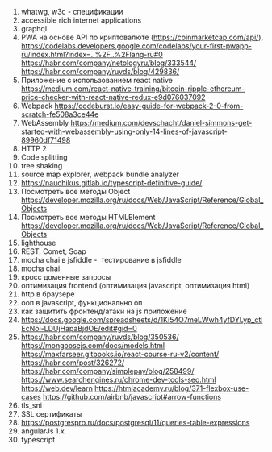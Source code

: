 1. whatwg, w3c - спецификации
2. accessible rich internet applications
3. graphql
4. PWA на основе API по криптовалюте (https://coinmarketcap.com/api/),  
    https://codelabs.developers.google.com/codelabs/your-first-pwapp-ru/index.html?index=..%2F..%2Flang-ru#0
    https://habr.com/company/netologyru/blog/333544/
    https://habr.com/company/ruvds/blog/429836/
5. Приложение с использованием react native https://medium.com/react-native-training/bitcoin-ripple-ethereum-price-checker-with-react-native-redux-e9d076037092
6. Webpack https://codeburst.io/easy-guide-for-webpack-2-0-from-scratch-fe508a3ce44e
7. WebAssembly https://medium.com/devschacht/daniel-simmons-get-started-with-webassembly-using-only-14-lines-of-javascript-89960df71498
9. HTTP 2
10. Code splitting
11. tree shaking
12. source map explorer, webpack bundle analyzer
13. https://nauchikus.gitlab.io/typescript-definitive-guide/
14. Посмотреть все методы Object https://developer.mozilla.org/ru/docs/Web/JavaScript/Reference/Global_Objects
15. Посмотреть все методы HTMLElement https://developer.mozilla.org/ru/docs/Web/JavaScript/Reference/Global_Objects
16. lighthouse
17. REST, Comet, Soap
18. mocha chai в jsfiddle -  тестирование в jsfiddle
19. mocha chai
20. кросс доменные запросы
21. оптимизация frontend (оптимизация javascript, оптимизация html)
22. http в браузере
23. ооп в javascript, функционально оп
24. как защитить фронтенд/атаки на js приложение
25. https://docs.google.com/spreadsheets/d/1Ki54O7meLWwh4yfDYLyp_ctlEcNoi-LDUjHapaBjdOE/edit#gid=0
26. https://habr.com/company/ruvds/blog/350536/
    https://mongoosejs.com/docs/models.html
    https://maxfarseer.gitbooks.io/react-course-ru-v2/content/
    https://habr.com/post/326272/
    https://habr.com/company/simplepay/blog/258499/
    https://www.searchengines.ru/chrome-dev-tools-seo.html
    https://web.dev/learn
    https://htmlacademy.ru/blog/371-flexbox-use-cases
    https://github.com/airbnb/javascript#arrow-functions
27. tls_sni
28. SSL сертификаты
29. https://postgrespro.ru/docs/postgresql/11/queries-table-expressions
31. angularJs 1.x
33. typescript